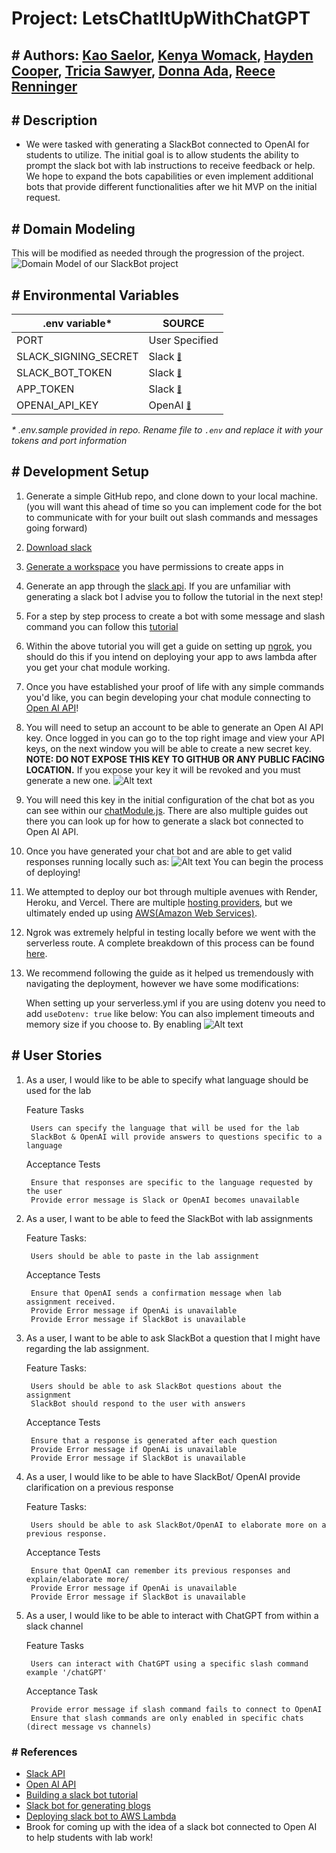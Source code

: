# Project: LetsChatItUpWithChatGPT

## # Authors: [Kao Saelor](https://github.com/CodingKao), [Kenya Womack](https://github.com/KenyaWomack), [Hayden Cooper](https://github.com/Hcooper23), [Tricia Sawyer](https://github.com/triciasawyer), [Donna Ada](https://github.com/donnaada), [Reece Renninger](https://github.com/ReeceRenninger)

## # Description

- We were tasked with generating a SlackBot connected to OpenAI for students to utilize.  The initial goal is to allow students the ability to prompt the slack bot with lab instructions to receive feedback or help. We hope to expand the bots capabilities or even implement additional bots that provide different functionalities after we hit MVP on the initial request.

## # Domain Modeling

This will be modified as needed through the progression of the project.  
![Domain Model of our SlackBot project](assets/midTermProjectUML.png)

## # Environmental Variables

| .env variable*               | SOURCE |  
| ---------------------------- | -------------- |  
| PORT                         | User Specified |  
| SLACK_SIGNING_SECRET         | Slack  <sub><sup>[🔗](https://api.slack.com/authentication/verifying-requests-from-slack)</sup></sub> |
| SLACK_BOT_TOKEN              | Slack <sub><sup>[🔗](https://api.slack.com/authentication/token-types#bot)</sup></sub> |
| APP_TOKEN                    | Slack <sub><sup>[🔗](https://api.slack.com/authentication/token-types#app)</sup></sub> |
| OPENAI_API_KEY               | OpenAI <sub><sup>[🔗](https://platform.openai.com/docs/api-reference/authentication)</sup></sub> |

_* .env.sample provided in repo. Rename file to `.env` and replace it with your tokens and port information_

## # Development Setup

1. Generate a simple GitHub repo, and clone down to your local machine. (you will want this ahead of time so you can implement code for the bot to communicate with for your built out slash commands and messages going forward)
2. [Download slack](https://slack.com/downloads/windows)
3. [Generate a workspace](https://slack.com/help/articles/206845317-Create-a-Slack-workspace) you have permissions to create apps in
4. Generate an app through the [slack api](https://api.slack.com/). If you are unfamiliar with generating a slack bot I advise you to follow the tutorial in the next step!
5. For a step by step process to create a bot with some message and slash command you can follow this [tutorial](https://blog.logrocket.com/build-a-slackbot-in-node-js-with-slacks-bolt-api/)
6. Within the above tutorial you will get a guide on setting up [ngrok](https://ngrok.com/), you should do this if you intend on deploying your app to aws lambda after you get your chat module working.
7. Once you have established your proof of life with any simple commands you'd like, you can begin developing your chat module connecting to [Open AI API](https://auth0.openai.com/u/signup/identifier?state=hKFo2SBUSTVZVTZIUDdsTUltbW9WN0dYN0tKZy1UajQxcGFHWqFur3VuaXZlcnNhbC1sb2dpbqN0aWTZIDlrLWpFd1FYbExsZ2g4TVpHSFJSWDFvdHdxRjM4Q0lHo2NpZNkgRFJpdnNubTJNdTQyVDNLT3BxZHR3QjNOWXZpSFl6d0Q)!
8. You will need to setup an account to be able to generate an Open AI API key. Once logged in you can go to the top right image and view your API keys, on the next window you will be able to create a new secret key. **NOTE: DO NOT EXPOSE THIS KEY TO GITHUB OR ANY PUBLIC FACING LOCATION.** If you expose your key it will be revoked and you must generate a new one.
![Alt text](assets/open-ai-keys.png)
9. You will need this key in the initial configuration of the chat bot as you can see within our [chatModule.js](./src/modules/chatModule.js). There are also multiple guides out there you can look up for how to generate a slack bot connected to Open AI API.
10. Once you have generated your chat bot and are able to get valid responses running locally such as:
![Alt text](assets/test-example-ofChatBot.png)
You can begin the process of deploying!
11. We attempted to deploy our bot through multiple avenues with Render, Heroku, and Vercel. There are multiple [hosting providers](https://api.slack.com/docs/hosting), but we ultimately ended up using [AWS(Amazon Web Services)](https://aws.amazon.com/).
12. Ngrok was extremely helpful in testing locally before we went with the serverless route. A complete breakdown of this process can be found [here](https://slack.dev/bolt-js/deployments/aws-lambda).
13. We recommend following the guide as it helped us tremendously with navigating the deployment, however we have some modifications:
            
    When setting up your serverless.yml if you are using dotenv you need to add ```useDotenv: true``` like below:
    You can also implement timeouts and memory size if you choose to.  By enabling 
    ![Alt text](assets/example-serverless-yml.png)

## # User Stories

1. As a user, I would like to be able to specify what language should be used for the lab

    Feature Tasks

        Users can specify the language that will be used for the lab
        SlackBot & OpenAI will provide answers to questions specific to a language

    Acceptance Tests

        Ensure that responses are specific to the language requested by the user
        Provide error message is Slack or OpenAI becomes unavailable

1. As a user, I want to be able to feed the SlackBot with lab assignments

    Feature Tasks:

        Users should be able to paste in the lab assignment

    Acceptance Tests

        Ensure that OpenAI sends a confirmation message when lab assignment received.
        Provide Error message if OpenAi is unavailable
        Provide Error message if SlackBot is unavailable

1. As a user, I want to be able to ask SlackBot a question that I might have regarding the lab assignment.

    Feature Tasks:

        Users should be able to ask SlackBot questions about the assignment
        SlackBot should respond to the user with answers

    Acceptance Tests

        Ensure that a response is generated after each question
        Provide Error message if OpenAi is unavailable
        Provide Error message if SlackBot is unavailable

1. As a user, I would like to be able to have SlackBot/ OpenAI provide clarification on a previous response

    Feature Tasks:

        Users should be able to ask SlackBot/OpenAI to elaborate more on a previous response.

    Acceptance Tests

        Ensure that OpenAI can remember its previous responses and explain/elaborate more/
        Provide Error message if OpenAi is unavailable
        Provide Error message if SlackBot is unavailable

1. As a user, I would like to be able to interact with ChatGPT from within a slack channel

    Feature Tasks

        Users can interact with ChatGPT using a specific slash command example '/chatGPT'

    Acceptance Task

        Provide error message if slash command fails to connect to OpenAI
        Ensure that slash commands are only enabled in specific chats (direct message vs channels)

### # References

- [Slack API](https://api.slack.com/)
- [Open AI API](https://openai.com/product#made-for-developers)
- [Building a slack bot tutorial](https://blog.logrocket.com/build-a-slackbot-in-node-js-with-slacks-bolt-api/)
- [Slack bot for generating blogs](https://youtu.be/an_LouGafXc)
- [Deploying slack bot to AWS Lambda](https://slack.dev/bolt-js/deployments/aws-lambda)
- Brook for coming up with the idea of a slack bot connected to Open AI to help students with lab work!
